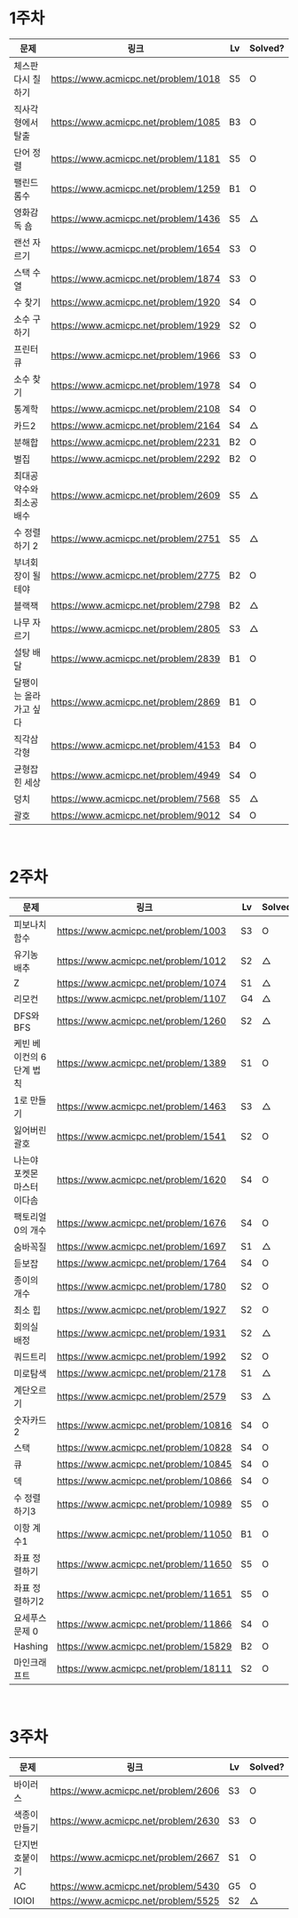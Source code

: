 # 1주차

| 문제 | 링크 | Lv  | Solved? |
| --- | --- | --- | --- |
| 체스판 다시 칠하기 | https://www.acmicpc.net/problem/1018 | S5   | O       |
| 직사각형에서 탈출	| https://www.acmicpc.net/problem/1085 | B3   | O       |
| 단어 정렬 | https://www.acmicpc.net/problem/1181 | S5   | O       |
| 팰린드롬수 | https://www.acmicpc.net/problem/1259 | B1   | O       |
| 영화감독 숌 | https://www.acmicpc.net/problem/1436 | S5   | △       |
| 랜선 자르기	| https://www.acmicpc.net/problem/1654 | S3  | O       |
| 스택 수열 | https://www.acmicpc.net/problem/1874 | S3  | O       |
| 수 찾기 | https://www.acmicpc.net/problem/1920 | S4  | O       |
| 소수 구하기 | https://www.acmicpc.net/problem/1929 | S2  | O       |
| 프린터 큐 | https://www.acmicpc.net/problem/1966 | S3  | O       |
| 소수 찾기	| https://www.acmicpc.net/problem/1978 | S4  | O       |
| 통계학 | https://www.acmicpc.net/problem/2108 | S4  | O       |
| 카드2 | https://www.acmicpc.net/problem/2164 | S4  | △       |
| 분해합 | https://www.acmicpc.net/problem/2231 | B2  |  O      |
| 벌집 | https://www.acmicpc.net/problem/2292 | B2  |  O      |
| 최대공약수와 최소공배수	 | https://www.acmicpc.net/problem/2609 | S5  |  △      |
| 수 정렬하기 2	 | https://www.acmicpc.net/problem/2751 | S5  |  △      |
| 부녀회장이 될테야	 | https://www.acmicpc.net/problem/2775 | B2  |  O      |
| 블랙잭	| https://www.acmicpc.net/problem/2798 | B2  |  △      |
| 나무 자르기	 | https://www.acmicpc.net/problem/2805 | S3  |  △   |
| 설탕 배달	 | https://www.acmicpc.net/problem/2839 | B1  |  O      |
| 달팽이는 올라가고 싶다	 | https://www.acmicpc.net/problem/2869 | B1  |  O      |
| 직각삼각형	 | https://www.acmicpc.net/problem/4153 | B4  |  O      |
| 균형잡힌 세상	 | https://www.acmicpc.net/problem/4949 | S4  |  O      |
| 덩치	 | https://www.acmicpc.net/problem/7568 | S5  |  △      |
| 괄호	 | https://www.acmicpc.net/problem/9012 | S4  |  O      |


<br>

# 2주차

| 문제 | 링크 | Lv  | Solved? |
| --- | --- | --- | --- |
| 피보나치 함수	 | https://www.acmicpc.net/problem/1003 | S3   | O       |
| 유기농 배추	| https://www.acmicpc.net/problem/1012 | S2   | △       |
| Z	| https://www.acmicpc.net/problem/1074 | S1   | △       |
| 리모컨	| https://www.acmicpc.net/problem/1107 | G4   | △       |
| DFS와 BFS	| https://www.acmicpc.net/problem/1260 | S2   | △       |
| 케빈 베이컨의 6단계 법칙	| https://www.acmicpc.net/problem/1389 | S1   | O       |
| 1로 만들기	| https://www.acmicpc.net/problem/1463 | S3   | △       |
| 잃어버린 괄호	| https://www.acmicpc.net/problem/1541 | S2   | O       |
| 나는야 포켓몬 마스터 이다솜		| https://www.acmicpc.net/problem/1620 | S4   | O       |
| 팩토리얼 0의 개수		| https://www.acmicpc.net/problem/1676 | S4   | O       |
| 숨바꼭질		| https://www.acmicpc.net/problem/1697 | S1   | △       |
| 듣보잡		| https://www.acmicpc.net/problem/1764 | S4   | O       |
| 종이의 개수			| https://www.acmicpc.net/problem/1780 | S2   | O       |
| 최소 힙			| https://www.acmicpc.net/problem/1927 | S2   | O       |
| 회의실 배정			| https://www.acmicpc.net/problem/1931 | S2   | △       |
| 쿼드트리			| https://www.acmicpc.net/problem/1992 | S2   | O       |
| 미로탐색			| https://www.acmicpc.net/problem/2178 | S1   | △       |
| 계단오르기			| https://www.acmicpc.net/problem/2579 | S3   | △       |
| 숫자카드2	| https://www.acmicpc.net/problem/10816 | S4   | O       |
| 스택	| https://www.acmicpc.net/problem/10828 | S4   | O       |
| 큐	| https://www.acmicpc.net/problem/10845 | S4   | O       |
| 덱	| https://www.acmicpc.net/problem/10866 | S4   | O       |
| 수 정렬하기3	| https://www.acmicpc.net/problem/10989 | S5   | O       |
| 이항 계수1	| https://www.acmicpc.net/problem/11050 | B1   | O       |
| 좌표 정렬하기	| https://www.acmicpc.net/problem/11650 | S5   | O       |
| 좌표 정렬하기2	| https://www.acmicpc.net/problem/11651 | S5   | O       |
| 요세푸스 문제 0	| https://www.acmicpc.net/problem/11866 | S4   | O       |
| Hashing	| https://www.acmicpc.net/problem/15829 | B2   | O       |
| 마인크래프트	| https://www.acmicpc.net/problem/18111 | S2   | O       |


<br>

# 3주차

| 문제 | 링크 | Lv  | Solved? |
| --- | --- | --- | --- |
| 바이러스 | https://www.acmicpc.net/problem/2606 | S3 | O  |
| 색종이 만들기 | https://www.acmicpc.net/problem/2630 | S3 | O  |
| 단지번호붙이기 | https://www.acmicpc.net/problem/2667 | S1 | O  |
| AC | https://www.acmicpc.net/problem/5430 | G5 | O  |
| IOIOI | https://www.acmicpc.net/problem/5525 | S2 | △  |
